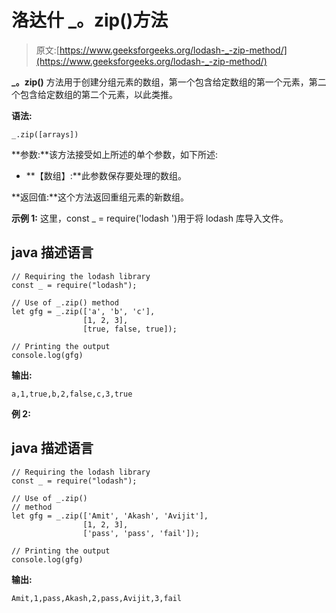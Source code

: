 # 洛达什 _。zip()方法

> 原文:[https://www.geeksforgeeks.org/lodash-_-zip-method/](https://www.geeksforgeeks.org/lodash-_-zip-method/)

**_。zip()** 方法用于创建分组元素的数组，第一个包含给定数组的第一个元素，第二个包含给定数组的第二个元素，以此类推。

**语法:**

```
_.zip([arrays])
```

**参数:**该方法接受如上所述的单个参数，如下所述:

*   **【数组】:**此参数保存要处理的数组。

**返回值:**这个方法返回重组元素的新数组。

**示例 1:** 这里，const _ = require('lodash ')用于将 lodash 库导入文件。

## java 描述语言

```
// Requiring the lodash library  
const _ = require("lodash"); 

// Use of _.zip() method 
let gfg = _.zip(['a', 'b', 'c'], 
                [1, 2, 3], 
                [true, false, true]);

// Printing the output  
console.log(gfg)
```

**输出:**

```
a,1,true,b,2,false,c,3,true
```

**例 2:**

## java 描述语言

```
// Requiring the lodash library  
const _ = require("lodash"); 

// Use of _.zip()  
// method 
let gfg = _.zip(['Amit', 'Akash', 'Avijit'], 
                [1, 2, 3], 
                ['pass', 'pass', 'fail']);

// Printing the output  
console.log(gfg)
```

**输出:**

```
Amit,1,pass,Akash,2,pass,Avijit,3,fail
```